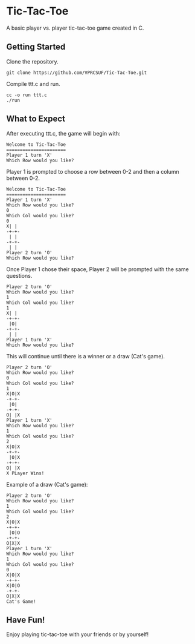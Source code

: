 # Tic-Tac-Toe
A basic player vs. player tic-tac-toe game created in C.

## Getting Started
Clone the repository.

```shell
git clone https://github.com/VPRCSUF/Tic-Tac-Toe.git
```
Compile ttt.c and run.

```shell
cc -o run ttt.c
./run
```

## What to Expect
After executing ttt.c, the game will begin with:

```shell
Welcome to Tic-Tac-Toe
======================
Player 1 turn 'X'
Which Row would you like?

```
Player 1 is prompted to choose a row between 0-2 and then a column between 0-2.
```shell
Welcome to Tic-Tac-Toe
======================
Player 1 turn 'X'
Which Row would you like?
0
Which Col would you like?
0
X| | 
-+-+-
 | | 
-+-+-
 | | 
Player 2 turn 'O'
Which Row would you like?

```
Once Player 1 chose their space, Player 2 will be prompted with the same questions.
```shell
Player 2 turn 'O'
Which Row would you like?
1
Which Col would you like?
1
X| | 
-+-+-
 |O| 
-+-+-
 | | 
Player 1 turn 'X'
Which Row would you like?

```
This will continue until there is a winner or a draw (Cat's game).
```shell
Player 2 turn 'O'
Which Row would you like?
0
Which Col would you like?
1
X|O|X
-+-+-
 |O| 
-+-+-
O| |X
Player 1 turn 'X'
Which Row would you like?
1
Which Col would you like?
2
X|O|X
-+-+-
 |O|X
-+-+-
O| |X
X PLayer Wins!
```
Example of a draw (Cat's game):
```shell
Player 2 turn 'O'
Which Row would you like?
1
Which Col would you like?
2
X|O|X
-+-+-
 |O|O
-+-+-
O|X|X
Player 1 turn 'X'
Which Row would you like?
1
Which Col would you like?
0
X|O|X
-+-+-
X|O|O
-+-+-
O|X|X
Cat's Game!
```
## Have Fun!
Enjoy playing tic-tac-toe with your friends or by yourself!
